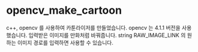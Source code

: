 # opencv_make_cartoon

c++, opencv 를 사용하여 카툰라이저를 만들었습니다.
opencv 는 4.1.1 버전을 사용했습니다.
입력받은 이미지를 만화처럼 바꿔줍니다.
string RAW_IMAGE_LINK 의 원하는 이미지 경로를 입력하면 사용할 수 있습니다.
